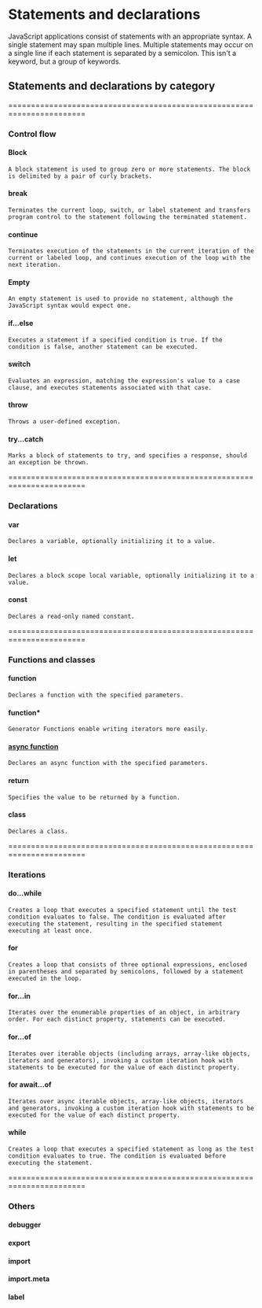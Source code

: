 # Statements and declarations

JavaScript applications consist of statements with an appropriate syntax. A single statement may span multiple lines. Multiple statements may occur on a single line if each statement is separated by a semicolon. This isn't a keyword, but a group of keywords.

## Statements and declarations by category

=======================================================================
### Control flow
#### Block
    A block statement is used to group zero or more statements. The block is delimited by a pair of curly brackets.
#### break
    Terminates the current loop, switch, or label statement and transfers program control to the statement following the terminated statement.
#### continue
    Terminates execution of the statements in the current iteration of the current or labeled loop, and continues execution of the loop with the next iteration.
#### Empty
    An empty statement is used to provide no statement, although the JavaScript syntax would expect one.
#### if...else
    Executes a statement if a specified condition is true. If the condition is false, another statement can be executed.
#### switch
    Evaluates an expression, matching the expression's value to a case clause, and executes statements associated with that case.
#### throw
    Throws a user-defined exception.
#### try...catch
    Marks a block of statements to try, and specifies a response, should an exception be thrown.

=======================================================================
### Declarations
#### var
    Declares a variable, optionally initializing it to a value.
#### let
    Declares a block scope local variable, optionally initializing it to a value.
#### const
    Declares a read-only named constant.

=======================================================================
### Functions and classes
#### function
    Declares a function with the specified parameters.
#### function*
    Generator Functions enable writing iterators more easily.
#### [async function](link)
    Declares an async function with the specified parameters.
#### return
    Specifies the value to be returned by a function.
#### class
    Declares a class.

=======================================================================
### Iterations
#### do...while
    Creates a loop that executes a specified statement until the test condition evaluates to false. The condition is evaluated after executing the statement, resulting in the specified statement executing at least once.
#### for
    Creates a loop that consists of three optional expressions, enclosed in parentheses and separated by semicolons, followed by a statement executed in the loop.
#### for...in
    Iterates over the enumerable properties of an object, in arbitrary order. For each distinct property, statements can be executed.
#### for...of
    Iterates over iterable objects (including arrays, array-like objects, iterators and generators), invoking a custom iteration hook with statements to be executed for the value of each distinct property.
#### for await...of
    Iterates over async iterable objects, array-like objects, iterators and generators, invoking a custom iteration hook with statements to be executed for the value of each distinct property.
#### while
    Creates a loop that executes a specified statement as long as the test condition evaluates to true. The condition is evaluated before executing the statement.

=======================================================================
### Others
#### debugger
#### export
#### import
#### import.meta
#### label

